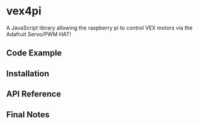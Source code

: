 # vex4pi
A JavaScript library allowing the raspberry pi to control VEX motors via the Adafruit Servo/PWM HAT!

## Code Example

## Installation

## API Reference

## Final Notes
